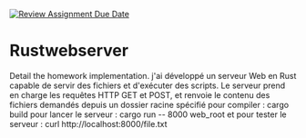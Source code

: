 [![Review Assignment Due Date](https://classroom.github.com/assets/deadline-readme-button-24ddc0f5d75046c5622901739e7c5dd533143b0c8e959d652212380cedb1ea36.svg)](https://classroom.github.com/a/TXciPqtn)
# Rustwebserver

Detail the homework implementation.
j'ai développé un serveur Web en Rust capable de servir des fichiers et d'exécuter des scripts. Le serveur prend en charge les requêtes HTTP GET et POST, et renvoie le contenu des fichiers demandés depuis un dossier racine spécifié
pour compiler : cargo build
pour lancer le serveur : cargo run -- 8000 web_root
et pour tester le serveur : curl http://localhost:8000/file.txt

